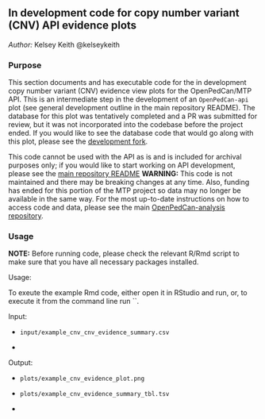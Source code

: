 ## In development code for copy number variant (CNV) API evidence plots
*Author:* Kelsey Keith @kelseykeith

### Purpose

This section documents and has executable code for the in development copy number variant (CNV) evidence view plots for the OpenPedCan/MTP API.
This is an intermediate step in the development of an `OpenPedCan-api` plot (see general development outline in the main repository README). 
The database for this plot was tentatively completed and a PR was submitted for review, but it was not incorporated into the codebase before the project ended.
If you would like to see the database code that would go along with this plot, please see the [development fork](https://github.com/kelseykeith/OpenPedCan-api/tree/cnv-db).

This code cannot be used with the API as is and is included for archival purposes only; if you would like to start working on API development, please see the [main repository README](https://github.com/PediatricOpenTargets/OpenPedCan-unfinished-development) 
**WARNING:** This code is not maintained and there may be breaking changes at any time. 
Also, funding has ended for this portion of the MTP project so data may no longer be available in the same way. 
For the most up-to-date instructions on how to access code and data, please see the main [OpenPedCan-analysis repository](https://github.com/PediatricOpenTargets/OpenPedCan-analysis).

### Usage

**NOTE:** Before running code, please check the relevant R/Rmd script to make sure that you have all necessary packages installed.



Usage:

To exeute the example Rmd code, either open it in RStudio and run, or, to execute it from the command line run ``.

Input:

- `input/example_cnv_cnv_evidence_summary.csv`

- 

Output:

- `plots/example_cnv_evidence_plot.png`
- `plots/example_cnv_evidence_summary_tbl.tsv`

- 